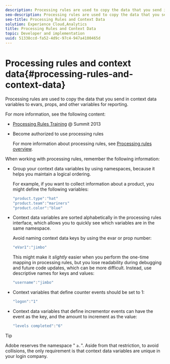 ```yaml
---
description: Processing rules are used to copy the data that you send in context data variables to evars, props, and other variables for reporting.
seo-description: Processing rules are used to copy the data that you send in context data variables to evars, props, and other variables for reporting.
seo-title: Processing Rules and Context Data
solution: Experience Cloud,Analytics
title: Processing Rules and Context Data
topic: Developer and implementation
uuid: 51338ccd-fa52-4d9c-97c4-947a4100465d
---
```


# Processing rules and context data{#processing-rules-and-context-data}

Processing rules are used to copy the data that you send in context data variables to evars, props, and other variables for reporting.

 For more information, see the following content:

* [Processing Rules Training](https://tv.adobe.com/embed/1181/16506/) @ Summit 2013 
* Become authorized to use processing rules

  For more information about processing rules, see [Processing rules overview](https://docs.adobe.com/content/help/en/analytics/admin/admin-tools/processing-rules/processing-rules.html).

When working with processing rules, remember the following information:

* Group your context data variables by using namespaces, because it helps you maintain a logical ordering.

  For example, if you want to collect information about a product, you might define the following variables: 

  ```js
  "product.type":"hat" 
  "product.team":"mariners" 
  "product.color":"blue"
  ```

* Context data variables are sorted alphabetically in the processing rules interface, which allows you to quickly see which variables are in the same namespace.

  Avoid naming context data keys by using the evar or prop number:

  ```js
  "eVar1":"jimbo"
  ```

  This might make it *slightly* easier when you perform the one-time mapping in processing rules, but you lose readability during debugging and future code updates, which can be more difficult. Instead, use descriptive names for keys and values:

  ```js
  "username":"jimbo"
  ```

* Context variables that define counter events should be set to 1:

  ```js
  "logon":"1"
  ```

* Context data variables that define incrementor events can have the event as the key, and the amount to increment as the value:

  ```js
  "levels completed":"6"
  ```

>[!TIP]
>
>Adobe reserves the namespace " `a.`". Aside from that restriction, to avoid collisions, the only requirement is that context data variables are unique in your login company.

